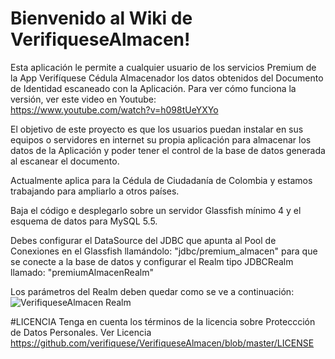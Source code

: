 # Bienvenido al Wiki de VerifiqueseAlmacen!

Esta aplicación le permite a cualquier usuario de los servicios Premium 
de la App Verifíquese Cédula Almacenador los datos obtenidos del Documento 
de Identidad escaneado con la Aplicación.  Para ver cómo funciona la 
versión, ver este video en Youtube:  
https://www.youtube.com/watch?v=h098tUeYXYo

El objetivo de este proyecto es que los usuarios puedan instalar en sus 
equipos o servidores en internet su propia aplicación para almacenar los 
datos de la Aplicación y poder tener el control de la base de datos 
generada al escanear el documento.

Actualmente aplica para la Cédula de Ciudadanía de Colombia y estamos 
trabajando para ampliarlo a otros países.

Baja el código e desplegarlo sobre un servidor Glassfish mínimo 4 y 
el esquema de datos para MySQL 5.5.

Debes configurar el DataSource del JDBC que apunta al Pool de Conexiones 
en el Glassfish llamándolo: "jdbc/premium_almacen" para que se conecte a 
la base de datos y configurar el Realm tipo JDBCRealm llamado: 
"premiumAlmacenRealm"

Los parámetros del Realm deben quedar como se ve a continuación:
![VerifiqueseAlmacen Realm](http://oi67.tinypic.com/3445to7.jpg)

#LICENCIA
Tenga en cuenta los términos de la licencia sobre Proteccción de Datos Personales.
Ver Licencia https://github.com/verifiquese/VerifiqueseAlmacen/blob/master/LICENSE
